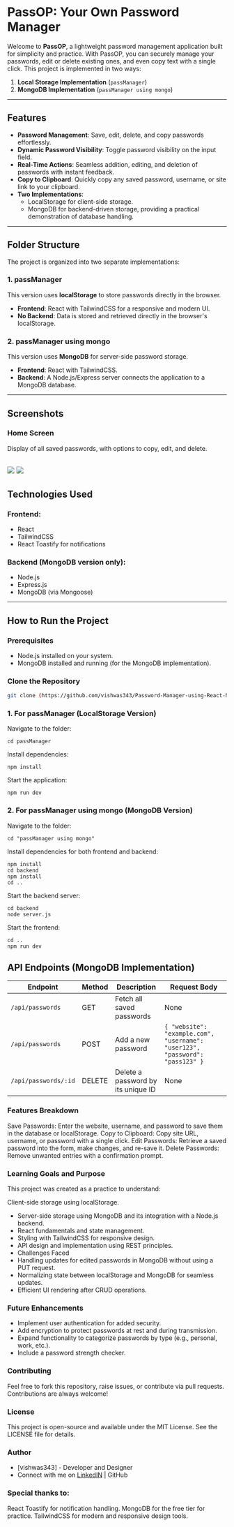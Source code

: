 # PassOP: Your Own Password Manager

Welcome to **PassOP**, a lightweight password management application built for simplicity and practice. With PassOP, you can securely manage your passwords, edit or delete existing ones, and even copy text with a single click. This project is implemented in two ways:

1. **Local Storage Implementation** (`passManager`)
2. **MongoDB Implementation** (`passManager using mongo`)

---

## Features

- **Password Management**: Save, edit, delete, and copy passwords effortlessly.
- **Dynamic Password Visibility**: Toggle password visibility on the input field.
- **Real-Time Actions**: Seamless addition, editing, and deletion of passwords with instant feedback.
- **Copy to Clipboard**: Quickly copy any saved password, username, or site link to your clipboard.
- **Two Implementations**:
  - LocalStorage for client-side storage.
  - MongoDB for backend-driven storage, providing a practical demonstration of database handling.

---

## Folder Structure

The project is organized into two separate implementations:

###  1. **passManager**
This version uses **localStorage** to store passwords directly in the browser.

- **Frontend**: React with TailwindCSS for a responsive and modern UI.
- **No Backend**: Data is stored and retrieved directly in the browser's localStorage.

###  2. **passManager using mongo**
This version uses **MongoDB** for server-side password storage.

- **Frontend**: React with TailwindCSS.
- **Backend**: A Node.js/Express server connects the application to a MongoDB database.

---

## Screenshots

###  Home Screen
Display of all saved passwords, with options to copy, edit, and delete.

![](https://github.com/vishwas343/Password-Manager-using-React-Node/blob/main/screenshots/Screenshot%202024-12-21%20192420.png)
![](https://github.com/vishwas343/Password-Manager-using-React-Node/blob/main/screenshots/Screenshot%202024-12-21%20192449.png)
---

## Technologies Used

###  Frontend:
- React
- TailwindCSS
- React Toastify for notifications

###  Backend (MongoDB version only):
- Node.js
- Express.js
- MongoDB (via Mongoose)

---

## How to Run the Project

###  Prerequisites
- Node.js installed on your system.
- MongoDB installed and running (for the MongoDB implementation).

###  Clone the Repository
```bash
git clone (https://github.com/vishwas343/Password-Manager-using-React-Node)
```

### 1. For passManager (LocalStorage Version)
Navigate to the folder:
```
cd passManager
```
Install dependencies:
```
npm install
```
Start the application:
```
npm run dev
```
### 2. For passManager using mongo (MongoDB Version)
Navigate to the folder:
```
cd "passManager using mongo"
```
Install dependencies for both frontend and backend:
```
npm install
cd backend
npm install
cd ..
```
Start the backend server:
```
cd backend
node server.js
```
Start the frontend:
```
cd ..
npm run dev
```
## API Endpoints (MongoDB Implementation)

| Endpoint         | Method | Description                          | Request Body                                                                 |
|-------------------|--------|--------------------------------------|------------------------------------------------------------------------------|
| `/api/passwords` | GET    | Fetch all saved passwords            | None                                                                         |
| `/api/passwords` | POST   | Add a new password                   | `{ "website": "example.com", "username": "user123", "password": "pass123" }` |
| `/api/passwords/:id` | DELETE | Delete a password by its unique ID  | None                                                                         |

### Features Breakdown
Save Passwords: Enter the website, username, and password to save them in the database or localStorage.
Copy to Clipboard: Copy site URL, username, or password with a single click.
Edit Passwords: Retrieve a saved password into the form, make changes, and re-save it.
Delete Passwords: Remove unwanted entries with a confirmation prompt.
### Learning Goals and Purpose
This project was created as a practice to understand:

Client-side storage using localStorage.
- Server-side storage using MongoDB and its integration with a Node.js backend.
- React fundamentals and state management.
- Styling with TailwindCSS for responsive design.
- API design and implementation using REST principles.
- Challenges Faced
- Handling updates for edited passwords in MongoDB without using a PUT request.
- Normalizing state between localStorage and MongoDB for seamless updates.
- Efficient UI rendering after CRUD operations.

###  Future Enhancements
- Implement user authentication for added security.
- Add encryption to protect passwords at rest and during transmission.
- Expand functionality to categorize passwords by type (e.g., personal, work, etc.).
- Include a password strength checker.

### Contributing
Feel free to fork this repository, raise issues, or contribute via pull requests. Contributions are always welcome!

### License
This project is open-source and available under the MIT License. See the LICENSE file for details.

### Author
- [vishwas343] - Developer and Designer
- Connect with me on [LinkedIN](linkedin.com/in/vishwas-bhatia-5a0789244) | GitHub


### Special thanks to:

React Toastify for notification handling.
MongoDB for the free tier for practice.
TailwindCSS for modern and responsive design tools.

